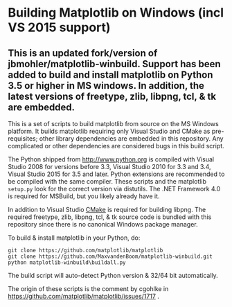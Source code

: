 Building Matplotlib on Windows (incl VS 2015 support)
==============================

This is an updated fork/version of jbmohler/matplotlib-winbuild. Support has been added to build and install matplotlib on Python 3.5 or higher in MS windows. In addition, the latest versions of freetype, zlib, libpng, tcl, & tk are embedded.
-----
This is a set of scripts to build matplotlib from source on the MS Windows
platform.  It builds matplotlib requiring only Visual Studio and CMake as
pre-requisites; other library dependencies are embedded in this repository.
Any complicated or other dependencies are considered bugs in this build script.

The Python shipped from http://www.python.org is compiled with Visual Studio
2008 for versions before 3.3, Visual Studio 2010 for 3.3 and 3.4, Visual Studio 2015 for 3.5 and later. Python
extensions are recommended to be compiled with the same compiler.  These
scripts and the matplotlib `setup.py` look for the correct version via
distutils.  The .NET Framework 4.0 is required for MSBuild, but you likely
already have it.

In addition to Visual Studio [CMake](http://www.cmake.org) is required for
building libpng. The required freetype, zlib, libpng, tcl, & tk source code is
bundled with this repository since there is no canonical Windows package manager.

To build & install matplotlib in your Python, do:

	git clone https://github.com/matplotlib/matplotlib
	git clone https://github.com/MaxvandenBoom/matplotlib-winbuild.git
	python matplotlib-winbuild\buildall.py

The build script will auto-detect Python version & 32/64 bit automatically.

The origin of these scripts is the comment by cgohlke in
https://github.com/matplotlib/matplotlib/issues/1717 .
